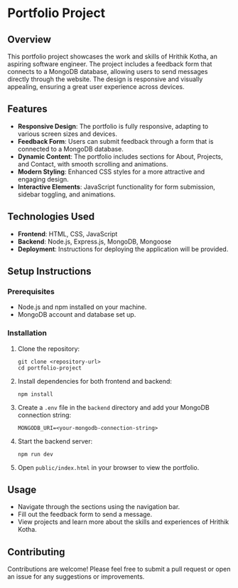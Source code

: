 # Portfolio Project

## Overview
This portfolio project showcases the work and skills of Hrithik Kotha, an aspiring software engineer. The project includes a feedback form that connects to a MongoDB database, allowing users to send messages directly through the website. The design is responsive and visually appealing, ensuring a great user experience across devices.

## Features
- **Responsive Design**: The portfolio is fully responsive, adapting to various screen sizes and devices.
- **Feedback Form**: Users can submit feedback through a form that is connected to a MongoDB database.
- **Dynamic Content**: The portfolio includes sections for About, Projects, and Contact, with smooth scrolling and animations.
- **Modern Styling**: Enhanced CSS styles for a more attractive and engaging design.
- **Interactive Elements**: JavaScript functionality for form submission, sidebar toggling, and animations.

## Technologies Used
- **Frontend**: HTML, CSS, JavaScript
- **Backend**: Node.js, Express.js, MongoDB, Mongoose
- **Deployment**: Instructions for deploying the application will be provided.

## Setup Instructions

### Prerequisites
- Node.js and npm installed on your machine.
- MongoDB account and database set up.

### Installation
1. Clone the repository:
   ```
   git clone <repository-url>
   cd portfolio-project
   ```

2. Install dependencies for both frontend and backend:
   ```
   npm install
   ```

3. Create a `.env` file in the `backend` directory and add your MongoDB connection string:
   ```
   MONGODB_URI=<your-mongodb-connection-string>
   ```

4. Start the backend server:
   ```
   npm run dev
   ```

5. Open `public/index.html` in your browser to view the portfolio.

## Usage
- Navigate through the sections using the navigation bar.
- Fill out the feedback form to send a message.
- View projects and learn more about the skills and experiences of Hrithik Kotha.

## Contributing
Contributions are welcome! Please feel free to submit a pull request or open an issue for any suggestions or improvements.



